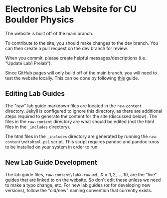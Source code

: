 # Electronics Lab Website for CU Boulder Physics

The website is built off of the main branch. 

To contribute to the site, you should make changes to the dev branch. You can then create a pull request on the dev branch for review.

When you commit, please create helpful messages/descriptions (i.e. "Update Lab1 Prelab").

Since GitHub pages will only build off of the main branch, you will need to test the website locally. This can be done by following [this](https://docs.github.com/en/pages/setting-up-a-github-pages-site-with-jekyll/testing-your-github-pages-site-locally-with-jekyll) guide. 

## Editing Lab Guides

The "raw" lab guide markdown files are located in the `raw-content` directory. Jekyll is configured to ignore this directory, as there are additional steps required to generate the content for the site (discussed below). The files in the `raw-content` directory are what should be edited (not the html files in the `_includes` directory). 

The html files in the `_includes` directory are generated by running the `raw-content\mdtohtml.ps1` script. This script requires pandoc and pandoc-xnos to be installed on your system in order to run.

## New Lab Guide Development

The lab guide files, `raw-content\labX-raw.md,` $X=1,2,...,10$, are the "live" guides that are linked to on the website. So don't edit these unless we need to make a typo change, etc. For new lab guides (or for developing new versions), follow the "old/new" naming convention that currently exists.




